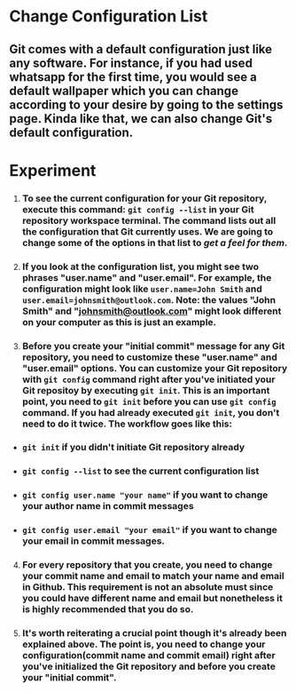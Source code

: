 # **Change Configuration List**

## Git comes with a default configuration just like any software. For instance, if you had used whatsapp for the first time, you would see a default wallpaper which you can change according to your desire by going to the settings page. Kinda like that, we can also change Git's default configuration. 

# **Experiment**

1. ### To see the current configuration for your Git repository, execute this command: `git config --list` in your Git repository workspace terminal. The command lists out all the configuration that Git currently uses. We are going to change some of the options in that list to _**get a feel for them**_. 

2. ### If you look at the configuration list, you might see two phrases "user.name" and "user.email". For example, the configuration might look like `user.name=John Smith` and `user.email=johnsmith@outlook.com`. Note: the values "John Smith" and "johnsmith@outlook.com" might look different on your computer as this is just an example. 

3. ### Before you create your "initial commit" message for any Git repository, you need to customize these "user.name" and "user.email" options. You can customize your Git repository with `git config` command right after you've initiated your Git repositoy by executing `git init`. This is an important point, you need to `git init` before you can use `git config` command. If you had already executed `git init`, you don't need to do it twice. The workflow goes like this: 

- ### `git init` if you didn't initiate Git repository already 

- ### `git config --list` to see the current configuration list

- ### `git config user.name "your name"` if you want to change your author name in commit messages

- ### `git config user.email "your email"` if you want to change your email in commit messages. 

4. ### For every repository that you create, you need to change your commit name and email to match your name and email in Github. This requirement is not an absolute must since you could have different name and email but nonetheless it is highly recommended that you do so. 

5. ### It's worth reiterating a crucial point though it's already been explained above. The point is, you need to change your configuration(commit name and commit email) right after you've initialized the Git repository and before you create your "initial commit".  